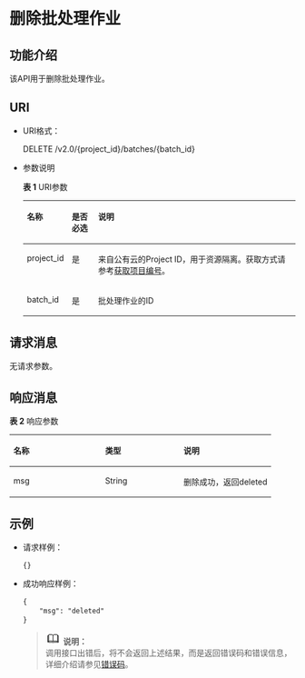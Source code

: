 # 删除批处理作业<a name="dli_02_0129"></a>

## 功能介绍<a name="zh-cn_topic_0103345067_zh-cn_topic_0102902523_s1f0e4fd3d502405199f36f78e68721aa"></a>

该API用于删除批处理作业。

## URI<a name="zh-cn_topic_0103345067_zh-cn_topic_0102902523_s9e1b8ec5b57c422a942b19835da7d66e"></a>

-   URI格式：

    DELETE /v2.0/\{project\_id\}/batches/\{batch\_id\}

-   参数说明

    **表 1**  URI参数

    <a name="zh-cn_topic_0103345067_zh-cn_topic_0102902523_zh-cn_topic_0069077803_table60779388"></a>
    <table><thead align="left"><tr id="zh-cn_topic_0103345067_zh-cn_topic_0102902523_zh-cn_topic_0069077803_row61411666"><th class="cellrowborder" valign="top" width="11%" id="mcps1.2.4.1.1"><p id="zh-cn_topic_0103345067_zh-cn_topic_0102902523_a420a62a594f9410eaea229ffc8037a61"><a name="zh-cn_topic_0103345067_zh-cn_topic_0102902523_a420a62a594f9410eaea229ffc8037a61"></a><a name="zh-cn_topic_0103345067_zh-cn_topic_0102902523_a420a62a594f9410eaea229ffc8037a61"></a>名称</p>
    </th>
    <th class="cellrowborder" valign="top" width="10%" id="mcps1.2.4.1.2"><p id="zh-cn_topic_0103345067_zh-cn_topic_0102902523_zh-cn_topic_0069077803_p873025824211"><a name="zh-cn_topic_0103345067_zh-cn_topic_0102902523_zh-cn_topic_0069077803_p873025824211"></a><a name="zh-cn_topic_0103345067_zh-cn_topic_0102902523_zh-cn_topic_0069077803_p873025824211"></a>是否必选</p>
    </th>
    <th class="cellrowborder" valign="top" width="79%" id="mcps1.2.4.1.3"><p id="zh-cn_topic_0103345067_zh-cn_topic_0102902523_a692d3cd97b464aed90ba6d841900a4a5"><a name="zh-cn_topic_0103345067_zh-cn_topic_0102902523_a692d3cd97b464aed90ba6d841900a4a5"></a><a name="zh-cn_topic_0103345067_zh-cn_topic_0102902523_a692d3cd97b464aed90ba6d841900a4a5"></a>说明</p>
    </th>
    </tr>
    </thead>
    <tbody><tr id="zh-cn_topic_0103345067_zh-cn_topic_0102902523_zh-cn_topic_0069077803_row48589216"><td class="cellrowborder" valign="top" width="11%" headers="mcps1.2.4.1.1 "><p id="zh-cn_topic_0103345067_zh-cn_topic_0102902523_zh-cn_topic_0069077803_p43412436"><a name="zh-cn_topic_0103345067_zh-cn_topic_0102902523_zh-cn_topic_0069077803_p43412436"></a><a name="zh-cn_topic_0103345067_zh-cn_topic_0102902523_zh-cn_topic_0069077803_p43412436"></a>project_id</p>
    </td>
    <td class="cellrowborder" valign="top" width="10%" headers="mcps1.2.4.1.2 "><p id="zh-cn_topic_0103345067_zh-cn_topic_0102902523_zh-cn_topic_0069077803_p26746391"><a name="zh-cn_topic_0103345067_zh-cn_topic_0102902523_zh-cn_topic_0069077803_p26746391"></a><a name="zh-cn_topic_0103345067_zh-cn_topic_0102902523_zh-cn_topic_0069077803_p26746391"></a>是</p>
    </td>
    <td class="cellrowborder" valign="top" width="79%" headers="mcps1.2.4.1.3 "><p id="zh-cn_topic_0103345067_zh-cn_topic_0102902523_zh-cn_topic_0069077803_p18974100"><a name="zh-cn_topic_0103345067_zh-cn_topic_0102902523_zh-cn_topic_0069077803_p18974100"></a><a name="zh-cn_topic_0103345067_zh-cn_topic_0102902523_zh-cn_topic_0069077803_p18974100"></a>来自公有云的Project ID，用于资源隔离。获取方式请参考<a href="获取项目编号.md">获取项目编号</a>。</p>
    </td>
    </tr>
    <tr id="zh-cn_topic_0103345067_row40002247161527"><td class="cellrowborder" valign="top" width="11%" headers="mcps1.2.4.1.1 "><p id="zh-cn_topic_0103345067_p11474470161527"><a name="zh-cn_topic_0103345067_p11474470161527"></a><a name="zh-cn_topic_0103345067_p11474470161527"></a>batch_id</p>
    </td>
    <td class="cellrowborder" valign="top" width="10%" headers="mcps1.2.4.1.2 "><p id="zh-cn_topic_0103345067_p57016873161527"><a name="zh-cn_topic_0103345067_p57016873161527"></a><a name="zh-cn_topic_0103345067_p57016873161527"></a>是</p>
    </td>
    <td class="cellrowborder" valign="top" width="79%" headers="mcps1.2.4.1.3 "><p id="zh-cn_topic_0103345067_p54964009161527"><a name="zh-cn_topic_0103345067_p54964009161527"></a><a name="zh-cn_topic_0103345067_p54964009161527"></a>批处理作业的ID</p>
    </td>
    </tr>
    </tbody>
    </table>


## 请求消息<a name="zh-cn_topic_0103345067_zh-cn_topic_0102902523_section20458182103"></a>

无请求参数。

## 响应消息<a name="zh-cn_topic_0103345067_zh-cn_topic_0102902523_sd1ecb66580054b2ea403be8b2272a2c7"></a>

**表 2**  响应参数

<a name="zh-cn_topic_0103345067_zh-cn_topic_0102902523_table1391425172812"></a>
<table><thead align="left"><tr id="zh-cn_topic_0103345067_zh-cn_topic_0102902523_row239272520282"><th class="cellrowborder" valign="top" width="35%" id="mcps1.2.4.1.1"><p id="zh-cn_topic_0103345067_zh-cn_topic_0102902523_p73934250283"><a name="zh-cn_topic_0103345067_zh-cn_topic_0102902523_p73934250283"></a><a name="zh-cn_topic_0103345067_zh-cn_topic_0102902523_p73934250283"></a>名称</p>
</th>
<th class="cellrowborder" valign="top" width="30.000000000000004%" id="mcps1.2.4.1.2"><p id="zh-cn_topic_0103345067_zh-cn_topic_0102902523_p93931525182819"><a name="zh-cn_topic_0103345067_zh-cn_topic_0102902523_p93931525182819"></a><a name="zh-cn_topic_0103345067_zh-cn_topic_0102902523_p93931525182819"></a>类型</p>
</th>
<th class="cellrowborder" valign="top" width="35%" id="mcps1.2.4.1.3"><p id="zh-cn_topic_0103345067_zh-cn_topic_0102902523_p339412542814"><a name="zh-cn_topic_0103345067_zh-cn_topic_0102902523_p339412542814"></a><a name="zh-cn_topic_0103345067_zh-cn_topic_0102902523_p339412542814"></a>说明</p>
</th>
</tr>
</thead>
<tbody><tr id="zh-cn_topic_0103345067_row66189892163548"><td class="cellrowborder" valign="top" width="35%" headers="mcps1.2.4.1.1 "><p id="zh-cn_topic_0103345067_p11383590163548"><a name="zh-cn_topic_0103345067_p11383590163548"></a><a name="zh-cn_topic_0103345067_p11383590163548"></a>msg</p>
</td>
<td class="cellrowborder" valign="top" width="30.000000000000004%" headers="mcps1.2.4.1.2 "><p id="zh-cn_topic_0103345067_p49655572163548"><a name="zh-cn_topic_0103345067_p49655572163548"></a><a name="zh-cn_topic_0103345067_p49655572163548"></a>String</p>
</td>
<td class="cellrowborder" valign="top" width="35%" headers="mcps1.2.4.1.3 "><p id="zh-cn_topic_0103345067_p62678362163548"><a name="zh-cn_topic_0103345067_p62678362163548"></a><a name="zh-cn_topic_0103345067_p62678362163548"></a>删除成功，返回deleted</p>
</td>
</tr>
</tbody>
</table>

## 示例<a name="zh-cn_topic_0103345067_zh-cn_topic_0102902523_section17446171164041"></a>

-   请求样例：

    ```
    {}
    ```

-   成功响应样例：

    ```
    {
        "msg": "deleted"
    }
    ```

    >![](public_sys-resources/icon-note.gif) **说明：**   
    >调用接口出错后，将不会返回上述结果，而是返回错误码和错误信息，详细介绍请参见[错误码](错误码.md)。  


